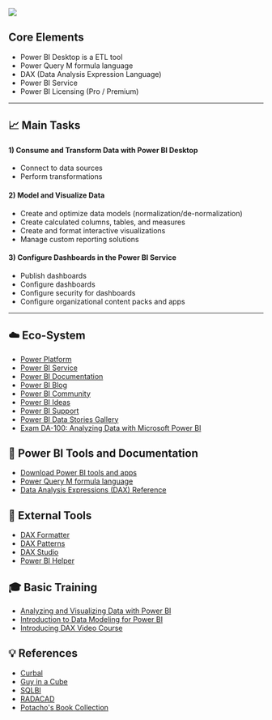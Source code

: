 <p align="left"><img src="https://github.com/potacho/power_bi_workshop/blob/master/images/logo.png"></p>

## __Core Elements__
- Power BI Desktop is a ETL tool
- Power Query M formula language
- DAX (Data Analysis Expression Language)
- Power BI Service
- Power BI Licensing (Pro / Premium)

---

## :chart_with_upwards_trend: __Main Tasks__

#### __1) Consume and Transform Data with Power BI Desktop__
- Connect to data sources
- Perform transformations

#### __2) Model and Visualize Data__
- Create and optimize data models (normalization/de-normalization)
- Create calculated columns, tables, and measures
- Create and format interactive visualizations
- Manage custom reporting solutions

#### __3) Configure Dashboards in the Power BI Service__
- Publish dashboards
- Configure dashboards
- Configure security for dashboards
- Configure organizational content packs and apps

---

## :cloud: __Eco-System__
- [Power Platform](https://powerplatform.microsoft.com/)
- [Power BI Service](https://app.powerbi.com)
- [Power BI Documentation](https://docs.microsoft.com/en-us/power-bi/) 
- [Power BI Blog](https://powerbi.microsoft.com/en-us/blog/) 
- [Power BI Community](https://community.powerbi.com/)
- [Power BI Ideas](https://ideas.powerbi.com/ideas/)
- [Power BI Support](https://powerbi.microsoft.com/en-us/support/)
- [Power BI Data Stories Gallery](https://community.powerbi.com/t5/Data-Stories-Gallery/bd-p/DataStoriesGallery)
- [Exam DA-100: Analyzing Data with Microsoft Power BI](https://docs.microsoft.com/en-us/learn/certifications/exams/da-100)


## :bookmark_tabs: __Power BI Tools and Documentation__
- [Download Power BI tools and apps](https://powerbi.microsoft.com/en-us/downloads/)
- [Power Query M formula language](https://docs.microsoft.com/en-us/powerquery-m/power-query-m-function-reference)
- [Data Analysis Expressions (DAX) Reference](https://docs.microsoft.com/en-us/dax/dax-function-reference)


## :wrench: __External Tools__ 
- [DAX Formatter](http://www.daxformatter.com/)
- [DAX Patterns](https://www.daxpatterns.com/patterns/)
- [DAX Studio](https://daxstudio.org/)
- [Power BI Helper](https://radacad.com/power-bi-helper)


## :mortar_board: __Basic Training__
- [Analyzing and Visualizing Data with Power BI](https://www.edx.org/es/course/analyzing-and-visualizing-data-with-power-bi-3)
- [Introduction to Data Modeling for Power BI](https://www.sqlbi.com/p/introduction-to-data-modeling-for-power-bi-video-course/)
- [Introducing DAX Video Course](https://www.sqlbi.com/p/introducing-dax-video-course/)


## :bulb: __References__
- [Curbal](https://www.youtube.com/channel/UCJ7UhloHSA4wAqPzyi6TOkw/videos)
- [Guy in a Cube](https://www.youtube.com/channel/UCFp1vaKzpfvoGai0vE5VJ0w/videos)
- [SQLBI](https://www.youtube.com/user/sqlbitv/videos)
- [RADACAD](https://www.youtube.com/channel/UCsOfIwAXj1fT6LDqEDEAb4g/videos)
- [Potacho's Book Collection](http://www.potacho.com/files/pbi/pbi_books.rar)